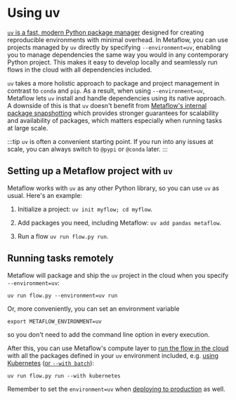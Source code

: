 
# Using uv

[`uv` is a fast, modern Python package manager](https://github.com/astral-sh/uv) designed for creating reproducible environments with minimal overhead. In Metaflow, you can use projects managed by `uv` directly by
specifying `--environment=uv`, enabling you to manage dependencies the same way you would in any contemporary Python project. This makes it easy to develop locally and seamlessly run flows in the cloud with all dependencies included.

`uv` takes a more holistic approach to package and project management in contrast to `conda` and `pip`. As a result,
when using `--environment=uv`, Metaflow lets `uv` install and handle dependencies using its native approach.
A downside of this is that `uv` doesn't benefit from [Metaflow's internal package snapshotting](/scaling/dependencies/internals) which provides stronger guarantees for scalability and availability of packages, which matters especially
when running tasks at large scale.

:::tip
`uv` is often a convenient starting point. If you run into any issues at scale, you can always switch to `@pypi`
or `@conda` later.
:::

## Setting up a Metaflow project with `uv`

Metaflow works with `uv` as any other Python library, so you can use `uv` as usual. Here's an example:

1. Initialize a project: `uv init myflow; cd myflow`.

2. Add packages you need, including Metaflow: `uv add pandas metaflow`.

3. Run a flow `uv run flow.py run`.

## Running tasks remotely

Metaflow will package and ship the `uv` project in the cloud when you specify `--environment=uv`:

```
uv run flow.py --environment=uv run
```
Or, more conveniently, you can set an environment variable
```
export METAFLOW_ENVIRONMENT=uv
```
so you don't need to add the command line option in every execution.

After this, you can use Metaflow's compute layer to [run the flow in the cloud](/scaling/remote-tasks/requesting-resources) with all the packages defined in your `uv` environment included, e.g. [using Kubernetes](/scaling/remote-tasks/kubernetes) ([or `--with batch`](/scaling/remote-tasks/aws-batch)):

```
uv run flow.py run --with kubernetes
```

Remember to set the `environment=uv` when [deploying to production](/production/introduction) as well.


